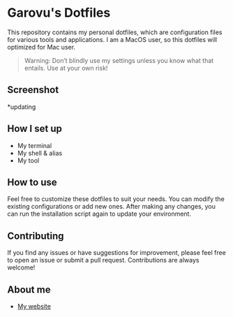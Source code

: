 # Garovu's Dotfiles

This repository contains my personal dotfiles, which are configuration files for various tools and applications. I am a MacOS user, so this dotfiles will optimized for Mac user.

> Warning: Don’t blindly use my settings unless you know what that entails. Use at your own risk!

## Screenshot

*updating

## How I set up

- My terminal
- My shell & alias
- My tool

## How to use

Feel free to customize these dotfiles to suit your needs. You can modify the existing configurations or add new ones. After making any changes, you can run the installation script again to update your environment.

## Contributing

If you find any issues or have suggestions for improvement, please feel free to open an issue or submit a pull request. Contributions are always welcome!

## About me

- [My website](garovu.me)
